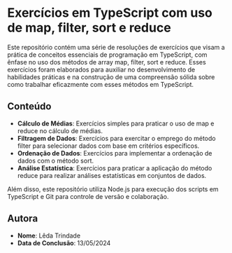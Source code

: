 # Exercícios em TypeScript com uso de map, filter, sort e reduce

Este repositório contém uma série de resoluções de exercícios que visam a prática de conceitos essenciais de programação em TypeScript, com ênfase no uso dos métodos de array map, filter, sort e reduce. Esses exercícios foram elaborados para auxiliar no desenvolvimento de habilidades práticas e na construção de uma compreensão sólida sobre como trabalhar eficazmente com esses métodos em TypeScript.

## Conteúdo

- **Cálculo de Médias**: Exercícios simples para praticar o uso de map e reduce no cálculo de médias.
- **Filtragem de Dados**: Exercícios para exercitar o emprego do método filter para selecionar dados com base em critérios específicos.
- **Ordenação de Dados**: Exercícios para implementar a ordenação de dados com o método sort.
- **Análise Estatística**: Exercícios para praticar a aplicação do método reduce para realizar análises estatísticas em conjuntos de dados.

Além disso, este repositório utiliza Node.js para execução dos scripts em TypeScript e Git para controle de versão e colaboração.

## Autora

- **Nome**: Lêda Trindade
- **Data de Conclusão**: 13/05/2024
